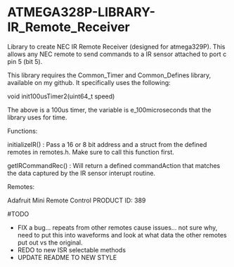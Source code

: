 # ATMEGA328P-LIBRARY-IR_Remote_Receiver
Library to create NEC IR Remote Receiver (designed for atmega329P). This allows any NEC remote to send commands to a IR sensor attached to port c pin 5 (bit 5).

This library requires the Common_Timer and Common_Defines library, available on my github. It specifically uses the following:

void init100usTimer2(uint64_t speed)

The above is a 100us timer, the variable is e_100microseconds that the library uses for time.

Functions:

initializeIR() : Pass a 16 or 8 bit address and a struct from the defined remotes in remotes.h. Make sure to call this function first.

getIRCommandRec() : Will return a defined commandAction that matches the data captured by the IR sensor interupt routine. 

Remotes:

Adafruit Mini Remote Control PRODUCT ID: 389

#TODO

- FIX a bug... repeats from other remotes cause issues... not sure why, need to put this into waveforms and look at what data the other remotes put out vs the original.
- REDO to new ISR selectable methods
- UPDATE README TO NEW STYLE
